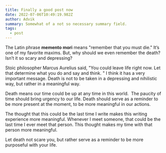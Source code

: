 ```yaml
---
title: Finally a good post now
date: 2022-07-06T10:49:19.982Z
author: Advik
summary: Somewhat of a not so necessary summary field.
tags:
  - post
---
```

The Latin phrase **memento mori** means "remember that you must die." It’s one of my favorite maxims. But, why should we even remember the death? Isn’t it so scary and depressing?

Stoic philosopher Marcus Aurelius said, "You could leave life right now. Let that determine what you do and say and think. " I think it has a very important message. Death is not to be taken in a depressing and nihilistic way, but rather in a meaningful way.

Death means our time could be up at any time in this world.  The paucity of time should bring urgency to our life. Death should serve as a reminder to be more present at the moment, to be more meaningful in our actions.

The thought that this could be the last time I write makes this writing experience more meaningful. Whenever I meet someone, that could be the last time I ever meet that person. This thought makes my time with that person more meaningful.

Let death not scare you, but rather serve as a reminder to be more purposeful with your life.